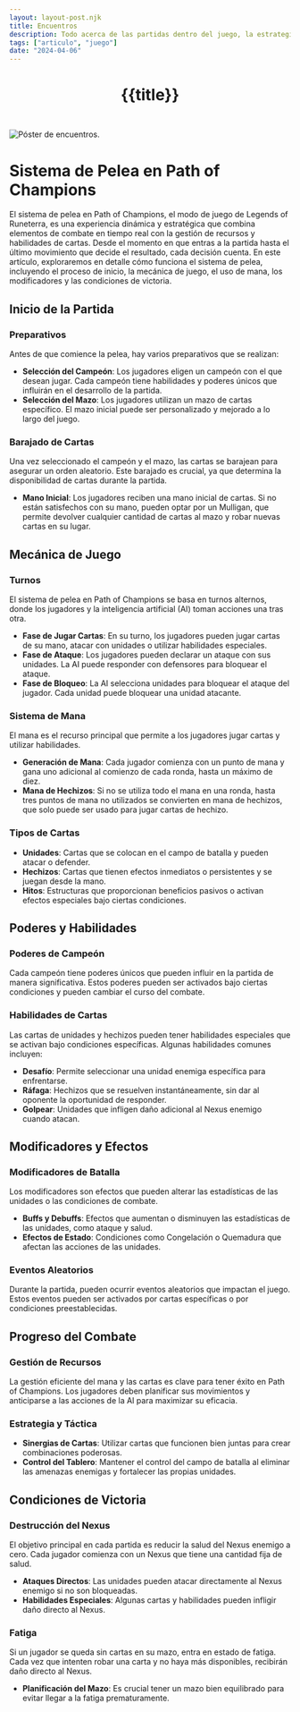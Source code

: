 ```yaml
---
layout: layout-post.njk
title: Encuentros
description: Todo acerca de las partidas dentro del juego, la estrategia y modificadores.
tags: ["articulo", "juego"]
date: "2024-04-06"
---
```

# <p style="text-align: center;">**{{title}}**</p>

</br>
<div class="clearfix">
  <img src="/img/encuentros-1.webp" class="col-md-6 float-md-end mb-3 ms-md-3" alt="Póster de encuentros.">

# Sistema de Pelea en Path of Champions

El sistema de pelea en Path of Champions, el modo de juego de Legends of Runeterra, es una experiencia dinámica y estratégica que combina elementos de combate en tiempo real con la gestión de recursos y habilidades de cartas. Desde el momento en que entras a la partida hasta el último movimiento que decide el resultado, cada decisión cuenta. En este artículo, exploraremos en detalle cómo funciona el sistema de pelea, incluyendo el proceso de inicio, la mecánica de juego, el uso de mana, los modificadores y las condiciones de victoria.

## Inicio de la Partida

### Preparativos

Antes de que comience la pelea, hay varios preparativos que se realizan:

- **Selección del Campeón**: Los jugadores eligen un campeón con el que desean jugar. Cada campeón tiene habilidades y poderes únicos que influirán en el desarrollo de la partida.
- **Selección del Mazo**: Los jugadores utilizan un mazo de cartas específico. El mazo inicial puede ser personalizado y mejorado a lo largo del juego.

### Barajado de Cartas

Una vez seleccionado el campeón y el mazo, las cartas se barajean para asegurar un orden aleatorio. Este barajado es crucial, ya que determina la disponibilidad de cartas durante la partida.

- **Mano Inicial**: Los jugadores reciben una mano inicial de cartas. Si no están satisfechos con su mano, pueden optar por un Mulligan, que permite devolver cualquier cantidad de cartas al mazo y robar nuevas cartas en su lugar.

## Mecánica de Juego

### Turnos

El sistema de pelea en Path of Champions se basa en turnos alternos, donde los jugadores y la inteligencia artificial (AI) toman acciones una tras otra.

- **Fase de Jugar Cartas**: En su turno, los jugadores pueden jugar cartas de su mano, atacar con unidades o utilizar habilidades especiales.
- **Fase de Ataque**: Los jugadores pueden declarar un ataque con sus unidades. La AI puede responder con defensores para bloquear el ataque.
- **Fase de Bloqueo**: La AI selecciona unidades para bloquear el ataque del jugador. Cada unidad puede bloquear una unidad atacante.

### Sistema de Mana

El mana es el recurso principal que permite a los jugadores jugar cartas y utilizar habilidades.

- **Generación de Mana**: Cada jugador comienza con un punto de mana y gana uno adicional al comienzo de cada ronda, hasta un máximo de diez.
- **Mana de Hechizos**: Si no se utiliza todo el mana en una ronda, hasta tres puntos de mana no utilizados se convierten en mana de hechizos, que solo puede ser usado para jugar cartas de hechizo.

### Tipos de Cartas

- **Unidades**: Cartas que se colocan en el campo de batalla y pueden atacar o defender.
- **Hechizos**: Cartas que tienen efectos inmediatos o persistentes y se juegan desde la mano.
- **Hitos**: Estructuras que proporcionan beneficios pasivos o activan efectos especiales bajo ciertas condiciones.

## Poderes y Habilidades

### Poderes de Campeón

Cada campeón tiene poderes únicos que pueden influir en la partida de manera significativa. Estos poderes pueden ser activados bajo ciertas condiciones y pueden cambiar el curso del combate.

### Habilidades de Cartas

Las cartas de unidades y hechizos pueden tener habilidades especiales que se activan bajo condiciones específicas. Algunas habilidades comunes incluyen:

- **Desafío**: Permite seleccionar una unidad enemiga específica para enfrentarse.
- **Ráfaga**: Hechizos que se resuelven instantáneamente, sin dar al oponente la oportunidad de responder.
- **Golpear**: Unidades que infligen daño adicional al Nexus enemigo cuando atacan.

## Modificadores y Efectos

### Modificadores de Batalla

Los modificadores son efectos que pueden alterar las estadísticas de las unidades o las condiciones de combate.

- **Buffs y Debuffs**: Efectos que aumentan o disminuyen las estadísticas de las unidades, como ataque y salud.
- **Efectos de Estado**: Condiciones como Congelación o Quemadura que afectan las acciones de las unidades.

### Eventos Aleatorios

Durante la partida, pueden ocurrir eventos aleatorios que impactan el juego. Estos eventos pueden ser activados por cartas específicas o por condiciones preestablecidas.

## Progreso del Combate

### Gestión de Recursos

La gestión eficiente del mana y las cartas es clave para tener éxito en Path of Champions. Los jugadores deben planificar sus movimientos y anticiparse a las acciones de la AI para maximizar su eficacia.

### Estrategia y Táctica

- **Sinergias de Cartas**: Utilizar cartas que funcionen bien juntas para crear combinaciones poderosas.
- **Control del Tablero**: Mantener el control del campo de batalla al eliminar las amenazas enemigas y fortalecer las propias unidades.

## Condiciones de Victoria

### Destrucción del Nexus

El objetivo principal en cada partida es reducir la salud del Nexus enemigo a cero. Cada jugador comienza con un Nexus que tiene una cantidad fija de salud.

- **Ataques Directos**: Las unidades pueden atacar directamente al Nexus enemigo si no son bloqueadas.
- **Habilidades Especiales**: Algunas cartas y habilidades pueden infligir daño directo al Nexus.

### Fatiga

Si un jugador se queda sin cartas en su mazo, entra en estado de fatiga. Cada vez que intenten robar una carta y no haya más disponibles, recibirán daño directo al Nexus.

- **Planificación del Mazo**: Es crucial tener un mazo bien equilibrado para evitar llegar a la fatiga prematuramente.

</div>